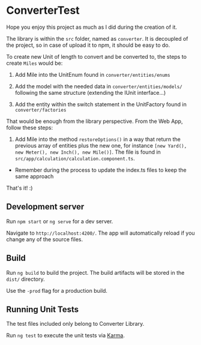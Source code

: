 # ConverterTest

Hope you enjoy this project as much as I did during the creation of it.

The library is within the `src` folder, named as `converter`. It is decoupled of the project, so in case of upload it to npm, it should be easy to do.


To create new Unit of length to convert and be converted to, the steps to create `Miles` would be:

1. Add Mile into the UnitEnum found in `converter/entities/enums`

2. Add the model with the needed data in `converter/entities/models/` following the same structure (extending the IUnit interface...)

3. Add the entity within the switch statement in the UnitFactory found in `converter/factories`


That would be enough from the library perspective. From the Web App, follow these steps:

1. Add Mile into the method `restoreOptions()` in a way that return the previous array of entities plus the new one, for instance `[new Yard(), new Meter(), new Inch(), new Mile()]`. The file is found in `src/app/calculation/calculation.component.ts`.

* Remember during the process to update the index.ts files to keep the same approach

That's it! :)

## Development server

Run `npm start` or `ng serve` for a dev server. 

Navigate to `http://localhost:4200/`. The app will automatically reload if you change any of the source files.

## Build

Run `ng build` to build the project. The build artifacts will be stored in the `dist/` directory.

Use the `-prod` flag for a production build.

## Running Unit Tests

The test files included only belong to Converter Library.

Run `ng test` to execute the unit tests via [Karma](https://karma-runner.github.io).
